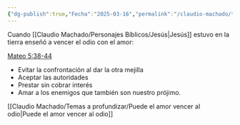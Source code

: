 ```yaml
---
{"dg-publish":true,"Fecha":"2025-03-16","permalink":"/claudio-machado/temas-a-profundizar/como-nos-ensena-jesus-a-vencer-el-mal-con-el-bien/","dgPassFrontmatter":true}
---
```


Cuando [[Claudio Machado/Personajes Bíblicos/Jesús\|Jesús]] estuvo en la tierra enseñó a vencer el odio con el amor:

[Mateo 5:38-44](https://wol.jw.org/es/wol/b/r4/lp-s/nwtsty/40/5#v=40:5:38-40:5:44) 
- Evitar la confrontación al dar la otra mejilla 
- Aceptar las autoridades
- Prestar sin cobrar interés 
- Amar a los enemigos que también son nuestro prójimo.


[[Claudio Machado/Temas a profundizar/Puede el amor vencer al odio\|Puede el amor vencer al odio]]



